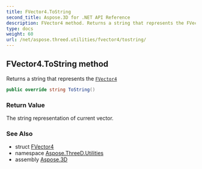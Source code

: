 ```yaml
---
title: FVector4.ToString
second_title: Aspose.3D for .NET API Reference
description: FVector4 method. Returns a string that represents the FVector4
type: docs
weight: 60
url: /net/aspose.threed.utilities/fvector4/tostring/
---
```

## FVector4.ToString method

Returns a string that represents the [`FVector4`](../)

```csharp
public override string ToString()
```

### Return Value

The string representation of current vector.

### See Also

* struct [FVector4](../)
* namespace [Aspose.ThreeD.Utilities](../../fvector4/)
* assembly [Aspose.3D](../../../)


